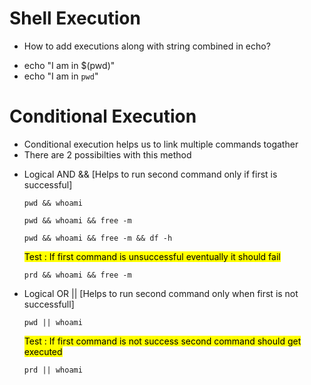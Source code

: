 # Shell Execution

- How to add executions along with string combined in echo?

* echo "I am in $(pwd)"
* echo "I am in `pwd`"

# Conditional Execution

- Conditional execution helps us to link multiple commands togather
- There are 2 possibilties with this method

* Logical AND && [Helps to run second command only if first is successful]

    `pwd && whoami`

    `pwd && whoami && free -m`
    
    `pwd && whoami && free -m && df -h`

    <mark> Test : If first command is unsuccessful eventually it should fail </mark>

    `prd && whoami && free -m`

* Logical OR || [Helps to run second command only when first is not successfull]

    `pwd || whoami`

    <mark>  Test : If first command is not success second command should get executed </mark>

    `prd || whoami`